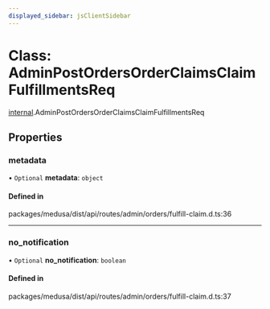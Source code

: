 ```yaml
---
displayed_sidebar: jsClientSidebar
---
```


# Class: AdminPostOrdersOrderClaimsClaimFulfillmentsReq

[internal](../modules/internal.md).AdminPostOrdersOrderClaimsClaimFulfillmentsReq

## Properties

### metadata

• `Optional` **metadata**: `object`

#### Defined in

packages/medusa/dist/api/routes/admin/orders/fulfill-claim.d.ts:36

___

### no\_notification

• `Optional` **no\_notification**: `boolean`

#### Defined in

packages/medusa/dist/api/routes/admin/orders/fulfill-claim.d.ts:37
